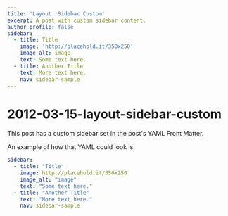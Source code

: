 ```yaml
---
title: 'Layout: Sidebar Custom'
excerpt: A post with custom sidebar content.
author_profile: false
sidebar:
  - title: Title
    image: 'http://placehold.it/350x250'
    image_alt: image
    text: Some text here.
  - title: Another Title
    text: More text here.
    nav: sidebar-sample
---
```


# 2012-03-15-layout-sidebar-custom

This post has a custom sidebar set in the post's YAML Front Matter.

An example of how that YAML could look is:

```yaml
sidebar:
  - title: "Title"
    image: http://placehold.it/350x250
    image_alt: "image"
    text: "Some text here."
  - title: "Another Title"
    text: "More text here."
    nav: sidebar-sample
```

